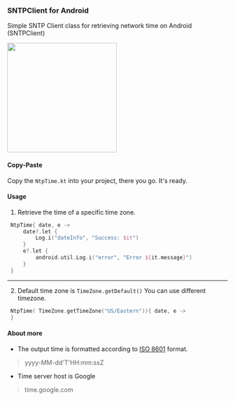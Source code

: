 ### SNTPClient for Android
Simple SNTP Client class for retrieving network time on Android (SNTPClient)

<img width="250" src="https://i.imgur.com/y9AODqW.png" />

#### Copy-Paste
Copy the `NtpTime.kt` into your project, there you go. It's ready.

#### Usage

1. Retrieve the time of a specific time zone.

```kotlin
 NtpTime{ date, e ->
     date?.let {
         Log.i("dateInfo", "Success: $it")
     }
     e?.let {
         android.util.Log.i("error", "Error ${it.message}")
     }
 }
```
<hr>

2. Default time zone is `TimeZone.getDefault()` You can use different timezone.
```kotlin
 NtpTime( TimeZone.getTimeZone("US/Eastern")){ date, e ->
 }
```

#### About more

* The output time is formatted according to <a href="https://en.wikipedia.org/wiki/ISO_8601">ISO 8601</a> format.
> yyyy-MM-dd'T'HH:mm:ssZ

* Time server host is Google
> time.google.com
